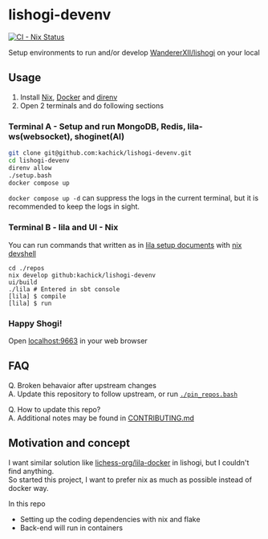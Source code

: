 # lishogi-devenv

[![CI - Nix Status](https://github.com/kachick/lishogi-devenv/actions/workflows/ci-nix.yml/badge.svg?branch=main)](https://github.com/kachick/lishogi-devenv/actions/workflows/ci-nix.yml?query=branch%3Amain+)

Setup environments to run and/or develop [WandererXII/lishogi](https://github.com/WandererXII/lishogi) on your local

## Usage

1. Install [Nix](https://github.com/DeterminateSystems/nix-installer), [Docker](https://www.docker.com/) and [direnv](https://github.com/direnv/direnv)
1. Open 2 terminals and do following sections

### Terminal A - Setup and run MongoDB, Redis, lila-ws(websocket), shoginet(AI)

```bash
git clone git@github.com:kachick/lishogi-devenv.git
cd lishogi-devenv
direnv allow
./setup.bash
docker compose up
```

`docker compose up -d` can suppress the logs in the current terminal, but it is recommended to keep the logs in sight.

### Terminal B - lila and UI - Nix

You can run commands that written as in [lila setup documents](https://github.com/lichess-org/lila/wiki/Lichess-Development-Onboarding) with [nix devshell](flake.nix)

```console
cd ./repos
nix develop github:kachick/lishogi-devenv
ui/build
./lila # Entered in sbt console
[lila] $ compile
[lila] $ run
```

### Happy Shogi!

Open [localhost:9663](http://localhost:9663/) in your web browser

## FAQ

Q. Broken behavaior after upstream changes\
A. Update this repository to follow upstream, or run [`./pin_repos.bash`](pin_repos.bash)

Q. How to update this repo?\
A. Additional notes may be found in [CONTRIBUTING.md](CONTRIBUTING.md)

## Motivation and concept

I want similar solution like [lichess-org/lila-docker](https://github.com/lichess-org/lila-docker) in lishogi, but I couldn't find anything.\
So started this project, I want to prefer nix as much as possible instead of docker way.

In this repo

- Setting up the coding dependencies with nix and flake
- Back-end will run in containers
